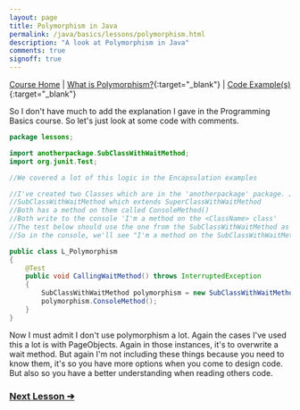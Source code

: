 ```yaml
---
layout: page
title: Polymorphism in Java
permalink: /java/basics/lessons/polymorphism.html
description: "A look at Polymorphism in Java"
comments: true
signoff: true
---
```

[Course Home](../../course) \| [What is Polymorphism?](/programming/lessons/polymorphism){:target="_blank"} \| [Code Example(s)](https://github.com/FriendlyTester/Free-Java-Basics-Course/blob/master/src/test/java/javalessons/L_Polymorphism.java){:target="_blank"}

So I don't have much to add the explanation I gave in the Programming Basics course. So let's just look at some code with comments.
```java
package lessons;

import anotherpackage.SubClassWithWaitMethod;
import org.junit.Test;

//We covered a lot of this logic in the Encapsulation examples

//I've created two Classes which are in the 'anotherpackage' package. Just to keep the lessons in order, no other reason
//SubClassWithWaitMethod which extends SuperClassWithWaitMethod
//Both has a method on them called ConsoleMethod()
//Both write to the console 'I'm a method on the <ClassName> class'
//The test below should use the one from the SubClassWithWaitMethod as that overwrites the SuperClass
//So in the console, we'll see "I'm a method on the SubClassWithWaitMethod class"

public class L_Polymorphism
{
    @Test
    public void CallingWaitMethod() throws InterruptedException
    {
        SubClassWithWaitMethod polymorphism = new SubClassWithWaitMethod();
        polymorphism.ConsoleMethod();
    }
}
```

Now I must admit I don't use polymorphism a lot. Again the cases I've used this a lot is with PageObjects. Again in those instances, it's to overwrite a wait method. But again I'm not including these things because you need to know them, it's so you have more options when you come to design code. But also so you have a better understanding when reading others code.

### [Next Lesson &#10132;](../lessons/decomposition)
